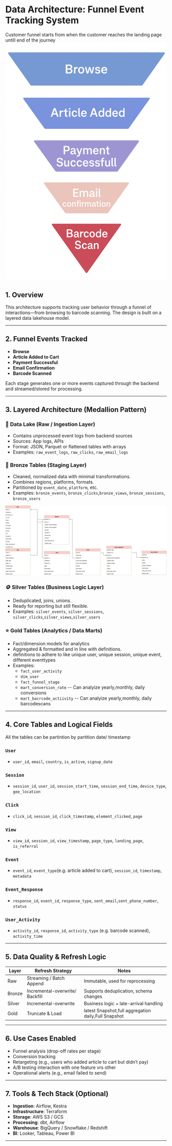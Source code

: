# Data Architecture: Funnel Event Tracking System

Customer funnel starts from when the customer reaches the landing page untill end of the journey
![Customer Funnel](customer_funnel.png)

## 1. Overview

This architecture supports tracking user behavior through a funnel of interactions—from browsing to barcode scanning. The design is built on a layered data lakehouse model.

---

## 2. Funnel Events Tracked

- **Browse**
- **Article Added to Cart**
- **Payment Successful**
- **Email Confirmation**
- **Barcode Scanned**

Each stage generates one or more events captured through the backend and streamed/stored for processing.

---

## 3. Layered Architecture (Medallion Pattern)

### 🔹 **Data Lake (Raw / Ingestion Layer)**

- Contains unprocessed event logs from backend sources
- Sources: App logs, APIs
- Format: JSON, Parquet or flattened tables with arrays
- Examples: `raw_event_logs`, `raw_clicks`, `raw_email_logs`

### 🔸 **Bronze Tables (Staging Layer)**

- Cleaned, normalized data with minimal transformations.
- Combines regions, platforms, formats.
- Partitioned by `event_date`, `platform`, etc.
- Examples: `bronze_events`, `bronze_clicks`,`bronze_views`, `bronze_sessions`, `bronze_users`

![Sample Architecture](architecture.drawio.png)

### 🪙 **Silver Tables (Business Logic Layer)**

- Deduplicated, joins, unions.
- Ready for reporting but still flexible.
- Examples: `silver_events`, `silver_sessions`, `silver_clicks`,`silver_views`,`silver_users`

### ⭐ **Gold Tables (Analytics / Data Marts)**

- Fact/dimension models for analytics
- Aggregated & formatted and in line with definitions.
- definitions to adhere to like unique user, unique session, unique event, different eventtypes
- Examples:
  - `fact_user_activity`
  - `dim_user`
  - `fact_funnel_stage`
  - `mart_conversion_rate` -- Can analyize yearly,monthly, daily conversions
  - `mart_bacrcode_actiivity` -- Can analyize yearly,monthly, daily barcodescans

---

## 4. Core Tables and Logical Fields

All the tables can be partintion by partition date/ timestamp

### `User`

- `user_id`, `email`, `country`, `is_active`, `signup_date`

### `Session`

- `session_id`, `user_id`, `session_start_time`, `session_end_time`, `device_type`, `geo_location`

### `Click`

- `click_id`, `session_id`, `click_timestamp`, `element_clicked`, `page`

### `View`

- `view_id`, `session_id`, `view_timestamp`, `page_type`, `landing_page`, `is_referral`

### `Event`

- `event_id`, `event_type`(e.g. article added to cart), `session_id`, `timestamp`, `metadata`

### `Event_Response`

- `response_id`, `event_id`, `response_type`, `sent_email`,`sent_phone_number`, `status`

### `User_Activity`

- `activity_id`, `response_id`, `activity_type` (e.g. barcode scanned), `activity_time`

---

## 5. Data Quality & Refresh Logic

| Layer  | Refresh Strategy                | Notes                                                |
| ------ | ------------------------------- | ---------------------------------------------------- |
| Raw    | Streaming / Batch Append        | Immutable, used for reprocessing                     |
| Bronze | Incremental-overwrite/ Backfill | Supports deduplication, schema changes               |
| Silver | Incremental-overwrite           | Business logic + late-arrival handling               |
| Gold   | Truncate & Load                 | latest Snapshot,full aggregation daily,Full Snapshot |

---

## 6. Use Cases Enabled

- Funnel analysis (drop-off rates per stage)
- Conversion tracking
- Retargeting (e.g., users who added article to cart but didn’t pay)
- A/B testing interaction with one feature vrs other
- Operational alerts (e.g., email failed to send)

---

## 7. Tools & Tech Stack (Optional)

- **Ingestion**: Airflow, Kestra
- **Infrastructure**: Terraform
- **Storage**: AWS S3 / GCS
- **Processing**: dbt, Airflow
- **Warehouse**: BigQuery / Snowflake / Redshift
- **BI**: Looker, Tableau, Power BI

---
